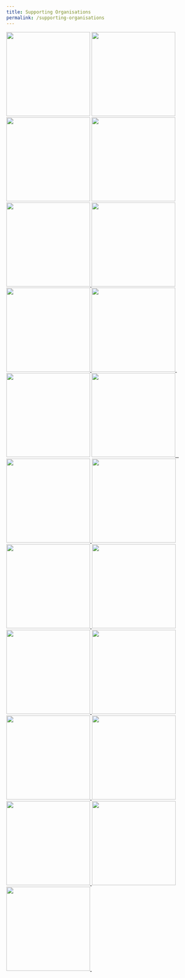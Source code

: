 ```yaml
---
title: Supporting Organisations
permalink: /supporting-organisations
---
```

<div class="row ">
<div class="col is-12 mb-4"><a href="https://ww2.eagle.org/en.html"><img src="https://i.levelupp.com/safetyatseaweek/ABS.jpg" style="width:220px" class="img-fluid"></a> <a href="https://avg-marine.com/"><img src="https://i.levelupp.com/safetyatseaweek/AV_Global_Marine.jpg" style="width:220px" class="img-fluid"> </a> <a href="https://www.bimco.org/"><img src="https://i.levelupp.com/safetyatseaweek/BIMCO.jpg" style="width:220px" class="img-fluid"></a> <a href="https://britanniapandi.com/"><img src="https://i.levelupp.com/safetyatseaweek/BPI.jpg" style="width:220px" class="img-fluid"> </a> <a href="https://en.msa.gov.cn/"><img src="https://i.levelupp.com/safetyatseaweek/ChinaMSA.jpg" style="width:220px" class="img-fluid"> </a><a href="https://www.epshipping.com.sg/"><img src="https://i.levelupp.com/safetyatseaweek/EPS.jpg" style="width:220px" class="img-fluid"></a> <a href="https://www.executiveship.com/"><img src="https://i.levelupp.com/safetyatseaweek/ESM.jpg" style="width:220px" class="img-fluid"> </a> <a href="http://www.iacs.org.uk/"><img src="https://i.levelupp.com/safetyatseaweek/IACS.jpg" style="width:220px" class="img-fluid">&nbsp;</a> <a href="https://www.ics-shipping.org/" style="font-size: 1rem; color: #0056b3; display: inline !important;"><img src="https://i.levelupp.com/safetyatseaweek/ICS.jpg" style="width:220px" class="img-fluid"></a> <a href="https://www.ics.org.uk/about-us/international-network/branches/singapore-branch" class="" style="font-size: 1rem;"><img src="https://i.levelupp.com/safetyatseaweek/ICS-SB.jpg" style="width:220px" class="img-fluid"> </a> <span style="font-size: 1rem;"> </span><a href="https://www.ics-shipping.org/" style="font-size: 1rem;">&nbsp;</a> <a href="https://www.harbourmaster.org/" style="font-size: 1rem;"><img src="https://i.levelupp.com/safetyatseaweek/IHMS.jpg" style="width:220px" class="img-fluid"> </a> <a href="https://www.imarest.org/" style="font-size: 1rem;"><img src="https://i.levelupp.com/safetyatseaweek/IMarEST.jpg" style="width:220px" class="img-fluid"></a> <span style="font-size: 1rem;"> </span><a href="https://www.maersk.com/" style="font-size: 1rem;"><img src="https://i.levelupp.com/safetyatseaweek/Maersk.jpg" style="width:220px" class="img-fluid"> </a> <span style="font-size: 1rem;"> </span> <a href="https://www.shell.com/business-customers/trading-and-supply/shell-shipping-and-maritime.html" style="font-size: 1rem;"><img src="https://i.levelupp.com/safetyatseaweek/Shell.jpg" style="width:220px" class="img-fluid"> </a> <span style="font-size: 1rem;"> </span> <a href="https://snames.org.sg/" class="" style="font-size: 1rem;"><img src="https://i.levelupp.com/safetyatseaweek/SNAMES.jpg" style="width:220px" class="img-fluid"> </a> <span style="font-size: 1rem;"> </span> <a href="https://www.ssa.org.sg/" style="font-size: 1rem;"><img src="https://i.levelupp.com/safetyatseaweek/SSA.jpg" style="width:220px" class="img-fluid"> </a> <span style="font-size: 1rem;"> </span> <a href="https://mtss.org.sg/" style="font-size: 1rem;"><img src="https://i.levelupp.com/safetyatseaweek/MtSS.jpg" style="width:220px" class="img-fluid"> </a> <span style="font-size: 1rem;"> </span> <a href="https://www.nautinst.org/" style="font-size: 1rem;"><img src="https://i.levelupp.com/safetyatseaweek/TNI.jpg" style="width:220px" class="img-fluid"> </a> <span style="font-size: 1rem;"> </span> <a href="https://www.nautinst.org/branch/singapore.html" style="font-size: 1rem;"><img src="https://i.levelupp.com/safetyatseaweek/TNI-SG.jpg" style="width:220px" class="img-fluid"> </a> <span style="font-size: 1rem;"> </span> <a href="https://www.mot.gov.sg/About-MOT/Transport-Safety-Investigation-Bureau/" style="font-size: 1rem;"><img src="https://i.levelupp.com/safetyatseaweek/TSIB.jpg" style="width:220px" class="img-fluid"> </a> <span style="font-size: 1rem;"> </span> <a href="https://www.ferrysafety.org/" style="font-size: 1rem;"><img src="https://i.levelupp.com/safetyatseaweek/WFSA.jpg" style="width:220px" class="img-fluid">&nbsp;</a></div>
</div>
<style>
.content a {display: inline-block;}
</style>